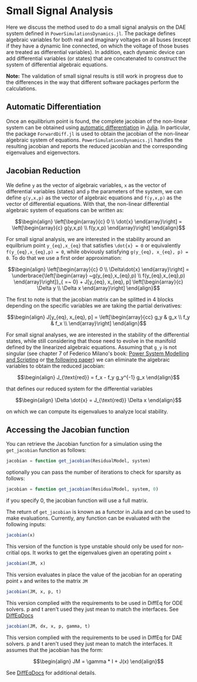 # Small Signal Analysis

Here we discuss the method used to do a small signal analysis on the DAE system defined in
`PowerSimulationsDynamics.jl`. The package defines algebraic variables for both real and
imaginary voltages on all buses (except if they have a dynamic line connected, on which
the voltage of those buses are treated as differential variables). In addition, each dynamic
device can add differential variables (or states) that are concatenated to construct the
system of differential algebraic equations.

**Note:** The validation of small signal results is still work in progress due to the differences
in the way that different software packages perform the calculations.

## Automatic Differentiation

Once an equilibrium point is found, the complete jacobian of the non-linear system can be
obtained using [automatic differentiation](https://en.wikipedia.org/wiki/Automatic_differentiation)
in [Julia](https://www.juliadiff.org). In particular, the package `ForwardDiff.jl` is used to
obtain the jacobian of the non-linear algebraic system of equations. `PowerSimulationsDynamics.jl`
handles the resulting jacobian and reports the reduced jacobian and the corresponding eigenvalues and eigenvectors.

## Jacobian Reduction

We define ``y`` as the vector of algebraic variables, ``x`` as the vector of differential
variables (states) and ``p`` the parameters of the system, we can define ``g(y,x,p)`` as the
vector of algebraic equations and ``f(y,x,p)`` as the vector of differential equations.
With that, the non-linear differential algebraic system of equations can be written as:

```math
\begin{align}
\left[\begin{array}{c}
 0 \\
  \dot{x}
  \end{array}\right] = \left[\begin{array}{c}
  g(y,x,p) \\
   f(y,x,p) \end{array}\right]
\end{align}
```

For small signal analysis, we are interested in the stability around an equilbrium point
``y_{eq},x_{eq}`` that satisfies ``\dot{x} = 0`` or equivalently ``f(y_{eq},x_{eq},p) = 0``,
while obviously satisfying ``g(y_{eq}, x_{eq}, p) = 0``. To do that we use a first order
approximation:

```math
\begin{align}
\left[\begin{array}{c}
 0 \\
  \Delta\dot{x}
  \end{array}\right] = \underbrace{\left[\begin{array}
  ~g(y_{eq},x_{eq},p) \\
   f(y_{eq},x_{eq},p) \end{array}\right]}_{ =~ 0}
 + J[y_{eq}, x_{eq}, p] \left[\begin{array}{c}
 \Delta y \\
  \Delta x
  \end{array}\right]
  \end{align}
```

The first to note is that the jacobian matrix can be splitted in 4 blocks depending on the
specific variables we are taking the partial derivatives:

```math
\begin{align}
J[y_{eq}, x_{eq}, p] =
\left[\begin{array}{cc}
 g_y & g_x \\
 f_y & f_x \\
  \end{array}\right]
\end{align}
```

For small signal analyses, we are interested in the stability of the differential states,
while still considering that those need to evolve in the manifold defined by the linearized
algebraic equations. Assuming that ``g_y`` is not singular (see chapter 7 of Federico
Milano's book: [Power System Modelling and Scripting](https://www.springer.com/gp/book/9783642136689)
or [the following paper](https://ieeexplore.ieee.org/stamp/stamp.jsp?arnumber=1323205))
we can eliminate the algebraic variables to obtain the reduced jacobian:

```math
\begin{align}
J_{\text{red}} = f_x - f_y g_y^{-1} g_x
\end{align}
```

that defines our reduced system for the differential variables

```math
\begin{align}
\Delta \dot{x} = J_{\text{red}} \Delta x
\end{align}
```

on which we can compute its eigenvalues to analyze local stability.

## Accessing the Jacobian function

You can retrieve the Jacobian function for a simulation using the `get_jacobian` function as follows:

```julia
jacobian = function get_jacobian(ResidualModel, system)
```

optionally you can pass the number of iterations to check for sparsity as follows:

```julia
jacobian = function get_jacobian(ResidualModel, system, 0)
```

if you specify 0, the jacobian function will use a full matrix.

The return of `get_jacobian` is known as a functor in Julia and can be used to make evaluations.
Currently, any function can be evaluated with the following inputs:

```julia
jacobian(x)
```

This version of the function is type unstable should only be used for non-critial ops. It works
to get the eigenvalues given an operating point `x`

```julia
jacobian(JM, x)
```

This version evaluates in place the value of the jacobian for an operating point `x` and writes
to the matrix `JM`

```julia
jacobian(JM, x, p, t)
```

This version complied with the requirements to be used in DiffEq for ODE solvers.
p and t aren't used they just mean to match the interfaces. See [DiffEqDocs](https://diffeq.sciml.ai/stable/features/performance_overloads/#Examples)

```julia
jacobian(JM, dx, x, p, gamma, t)
```

This version complied with the requirements to be used in DiffEq for DAE solvers.
p and t aren't used they just mean to match the interfaces. It assumes that the jacobian has
the form:

```math
\begin{align}
  JM = \gamma * I + J(x)
\end{align}
```

See [DiffEqDocs](https://diffeq.sciml.ai/stable/features/performance_overloads/#Examples) for
additional details.
